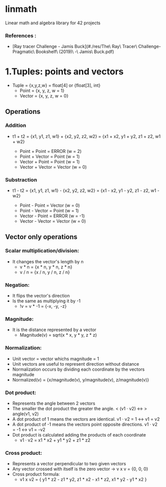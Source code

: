 # linmath

Linear math and algebra library for 42 projects

### References : 
* [Ray tracer Challenge - Jamis Buck](#./res/The\ Ray\ Tracer\ Challenge-Pragmatic\ Bookshelf\ (2019)\ -\ Jamis\ Buck.pdf)

# 1.Tuples: points and vectors

* Tuple = {x,y,z,w} = float[4] or {float[3], int}
    * Point = {x, y, z, w = 1}
    * Vector = {x, y, z, w = 0}

## Operations

### Addition

* t1 + t2 = {x1, y1, z1, w1} + {x2, y2, z2, w2} = {x1 + x2, y1 + y2, z1 + z2, w1 + w2}

    * Point + Point = ERROR (w = 2)
    * Point + Vector = Point (w = 1)
    * Vector + Point = Point (w = 1)
    * Vector + Vector = Vector (w = 0)

### Substraction

* t1 - t2 = {x1, y1, z1, w1} - {x2, y2, z2, w2} = {x1 - x2, y1 - y2, z1 - z2, w1 - w2}

    * Point - Point = Vector (w = 0)
    * Point - Vector = Point (w = 1)
    * Vector - Point = ERROR (w = -1)
    * Vector - Vector = Vector (w = 0)

## Vector only operations

### Scalar multiplication/division:
* It changes the vector's length by n
    * v * n = {x * n, y * n, z * n}
    * v / n = {x / n, y / n, z / n}

### Negation:
* It flips the vector's direction
* Is the same as multiplying it by -1
    * !v = v * -1 = {-x, -y, -z}

### Magnitude:
* It is the distance represented by a vector
    * Magnitude(v) = sqrt(x * x, y * y, z * z)

### Normalization:
* Unit vector = vector whichs magnitude = 1
* Unit vectors are useful to represent direction without distance
* Normalization occurs by dividing each coordinate by the vectors magnitude
* Normalized(v) = {x/magnitude(v), y/magnitude(v), z/magnitude(v)}

### Dot product:
* Represents the angle between 2 vectors
* The smaller the dot product the greater the angle. < (v1 · v2) <-> > angle(v1, v2)
* A dot product of 1 means the vectors are identical. v1 · v2 = 1 <-> v1 = v2
* A dot product of -1 means the vectors point opposite directions. v1 · v2 = -1 <-> v1 = -v2
* Dot product is calculated adding the products of each coordinate
    * v1 · v2 = x1 * x2 + y1 * y2 + z1 * z2

### Cross product:
* Represents a vector perpendicular to two given vectors
* Any vector crossed with itself is the zero vector -> v x v = {0, 0, 0}
* Cross product formula:
    * v1 x v2 = { y1 * z2 - z1 * y2, z1 * x2 - x1 * z2, x1 * y2 - y1 * x2 }
